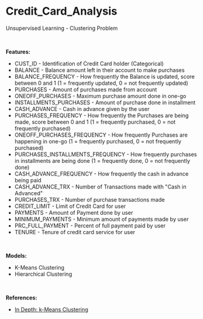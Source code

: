 # Credit_Card_Analysis
Unsupervised Learning - Clustering Problem

<br/>

<b>Features:</b>
+ CUST_ID - Identification of Credit Card holder (Categorical)
+ BALANCE - Balance amount left in their account to make purchases
+ BALANCE_FREQUENCY - How frequently the Balance is updated, score between 0 and 1 (1 = frequently updated, 0 = not frequently updated)
+ PURCHASES - Amount of purchases made from account
+ ONEOFF_PURCHASES - Maximum purchase amount done in one-go
+ INSTALLMENTS_PURCHASES - Amount of purchase done in installment
+ CASH_ADVANCE - Cash in advance given by the user
+ PURCHASES_FREQUENCY - How frequently the Purchases are being made, score between 0 and 1 (1 = frequently purchased, 0 = not frequently purchased)
+ ONEOFF_PURCHASES_FREQUENCY - How frequently Purchases are happening in one-go (1 = frequently purchased, 0 = not frequently purchased)
+ PURCHASES_INSTALLMENTS_FREQUENCY - How frequently purchases in installments are being done (1 = frequently done, 0 = not frequently done)
+ CASH_ADVANCE_FREQUENCY - How frequently the cash in advance being paid
+ CASH_ADVANCE_TRX - Number of Transactions made with "Cash in Advanced"
+ PURCHASES_TRX - Number of purchase transactions made
+ CREDIT_LIMIT - Limit of Credit Card for user
+ PAYMENTS - Amount of Payment done by user
+ MINIMUM_PAYMENTS - Minimum amount of payments made by user
+ PRC_FULL_PAYMENT - Percent of full payment paid by user
+ TENURE - Tenure of credit card service for user
    
<br/>

<b>Models:</b>
+ K-Means Clustering
+ Hierarchical Clustering

<br/>

<b>References:</b>
* [In Depth: k-Means Clustering](https://jakevdp.github.io/PythonDataScienceHandbook/05.11-k-means.html)
